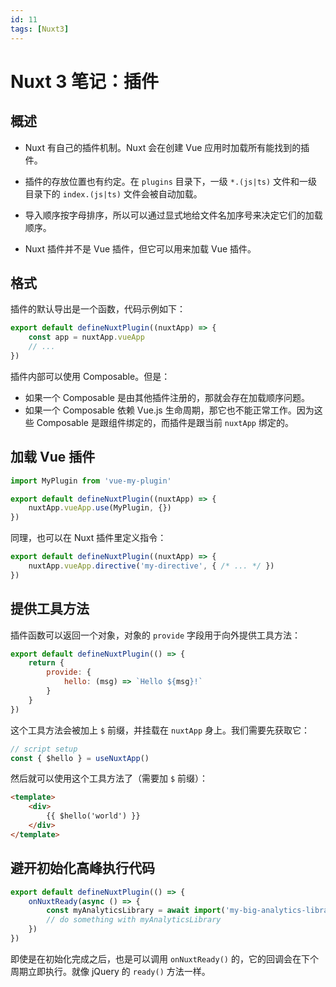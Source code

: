 ```yaml
---
id: 11
tags: [Nuxt3]
---
```


# Nuxt 3 笔记：插件

## 概述

* Nuxt 有自己的插件机制。Nuxt 会在创建 Vue 应用时加载所有能找到的插件。

* 插件的存放位置也有约定。在 `plugins` 目录下，一级 `*.(js|ts)` 文件和一级目录下的 `index.(js|ts)` 文件会被自动加载。

* 导入顺序按字母排序，所以可以通过显式地给文件名加序号来决定它们的加载顺序。

* Nuxt 插件并不是 Vue 插件，但它可以用来加载 Vue 插件。


## 格式

插件的默认导出是一个函数，代码示例如下：

```js
export default defineNuxtPlugin((nuxtApp) => {
	const app = nuxtApp.vueApp
	// ...
})
```

插件内部可以使用 Composable。但是：

* 如果一个 Composable 是由其他插件注册的，那就会存在加载顺序问题。
* 如果一个 Composable 依赖 Vue.js 生命周期，那它也不能正常工作。因为这些 Composable 是跟组件绑定的，而插件是跟当前 `nuxtApp` 绑定的。


## 加载 Vue 插件

```js
import MyPlugin from 'vue-my-plugin'

export default defineNuxtPlugin((nuxtApp) => {
	nuxtApp.vueApp.use(MyPlugin, {})
})
```

同理，也可以在 Nuxt 插件里定义指令：

```js
export default defineNuxtPlugin((nuxtApp) => {
	nuxtApp.vueApp.directive('my-directive', { /* ... */ })
})
```


## 提供工具方法

插件函数可以返回一个对象，对象的 `provide` 字段用于向外提供工具方法：

```js
export default defineNuxtPlugin(() => {
	return {
		provide: {
			hello: (msg) => `Hello ${msg}!`
		}
	}
})
```

这个工具方法会被加上 `$` 前缀，并挂载在 `nuxtApp` 身上。我们需要先获取它：

```js
// script setup
const { $hello } = useNuxtApp()
```

然后就可以使用这个工具方法了（需要加 `$` 前缀）：

```html
<template>
	<div>
		{{ $hello('world') }}
	</div>
</template>
```


## 避开初始化高峰执行代码

```js
export default defineNuxtPlugin(() => {
	onNuxtReady(async () => {
		const myAnalyticsLibrary = await import('my-big-analytics-library')
		// do something with myAnalyticsLibrary
	})
})
```

即使是在初始化完成之后，也是可以调用 `onNuxtReady()` 的，它的回调会在下个周期立即执行。就像 jQuery 的 `ready()` 方法一样。
